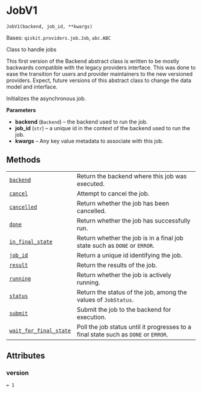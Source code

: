 # JobV1



`JobV1(backend, job_id, **kwargs)`

Bases: `qiskit.providers.job.Job`, `abc.ABC`

Class to handle jobs

This first version of the Backend abstract class is written to be mostly backwards compatible with the legacy providers interface. This was done to ease the transition for users and provider maintainers to the new versioned providers. Expect, future versions of this abstract class to change the data model and interface.

Initializes the asynchronous job.

**Parameters**

*   **backend** (`Backend`) – the backend used to run the job.
*   **job\_id** (`str`) – a unique id in the context of the backend used to run the job.
*   **kwargs** – Any key value metadata to associate with this job.

## Methods

|                                                                                                                                                                 |                                                                                     |
| --------------------------------------------------------------------------------------------------------------------------------------------------------------- | ----------------------------------------------------------------------------------- |
| [`backend`](qiskit.providers.JobV1.backend#qiskit.providers.JobV1.backend "qiskit.providers.JobV1.backend")                                                     | Return the backend where this job was executed.                                     |
| [`cancel`](qiskit.providers.JobV1.cancel#qiskit.providers.JobV1.cancel "qiskit.providers.JobV1.cancel")                                                         | Attempt to cancel the job.                                                          |
| [`cancelled`](qiskit.providers.JobV1.cancelled#qiskit.providers.JobV1.cancelled "qiskit.providers.JobV1.cancelled")                                             | Return whether the job has been cancelled.                                          |
| [`done`](qiskit.providers.JobV1.done#qiskit.providers.JobV1.done "qiskit.providers.JobV1.done")                                                                 | Return whether the job has successfully run.                                        |
| [`in_final_state`](qiskit.providers.JobV1.in_final_state#qiskit.providers.JobV1.in_final_state "qiskit.providers.JobV1.in_final_state")                         | Return whether the job is in a final job state such as `DONE` or `ERROR`.           |
| [`job_id`](qiskit.providers.JobV1.job_id#qiskit.providers.JobV1.job_id "qiskit.providers.JobV1.job_id")                                                         | Return a unique id identifying the job.                                             |
| [`result`](qiskit.providers.JobV1.result#qiskit.providers.JobV1.result "qiskit.providers.JobV1.result")                                                         | Return the results of the job.                                                      |
| [`running`](qiskit.providers.JobV1.running#qiskit.providers.JobV1.running "qiskit.providers.JobV1.running")                                                     | Return whether the job is actively running.                                         |
| [`status`](qiskit.providers.JobV1.status#qiskit.providers.JobV1.status "qiskit.providers.JobV1.status")                                                         | Return the status of the job, among the values of `JobStatus`.                      |
| [`submit`](qiskit.providers.JobV1.submit#qiskit.providers.JobV1.submit "qiskit.providers.JobV1.submit")                                                         | Submit the job to the backend for execution.                                        |
| [`wait_for_final_state`](qiskit.providers.JobV1.wait_for_final_state#qiskit.providers.JobV1.wait_for_final_state "qiskit.providers.JobV1.wait_for_final_state") | Poll the job status until it progresses to a final state such as `DONE` or `ERROR`. |

## Attributes



### version

`= 1`
